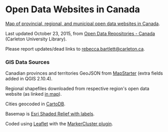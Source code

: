 # Open Data Websites in Canada
<a href="http://bartlettr.github.io/opendatawebsites/">Map of provincial, regional, and municipal open data websites in Canada</a>.

Last updated October 23, 2015, from <a href="https://library.carleton.ca/find/gis/geospatial-data/open-data-repositories">Open Data Repositories - Canada</a> (Carleton University Library).

Please report updates/dead links to <a href="mailto:rebecca.bartlett@carleton.ca">rebecca.bartlett@carleton.ca</a>.

### GIS Data Sources

Canadian provinces and territories GeoJSON from <a href="http://mapstarter.com/">MapStarter</a> (extra fields added in QGIS 2.10.4).

Regional shapefiles downloaded from respective region's open data website (as linked <a href="http://bartlettr.github.io/opendatawebsites/">in map</a>).

Cities geocoded in <a href="https://cartodb.com/">CartoDB</a>.

Basemap is <a href="https://esri.github.io/esri-leaflet/api-reference/layers/basemap-layer.html">Esri Shaded Relief with labels</a>.

Coded using <a href="http://leafletjs.com/">Leaflet</a> with the <a href="https://github.com/Leaflet/Leaflet.markercluster">MarkerCluster plugin</a>.
